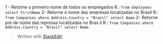 
1 - Retorne o primeiro nome de todos os empregados
	R.: `from Employees select FirstName`
2- Retorne o nome das empresas localizadas no Brasil
	R.: `from Companies where Address.Country = "Brazil" select Name`
2- Retorne pre de  nome das mpresas localizadas no Bras
il
	R.: `from Companies where Address.Country = "Brazil" select Name`
> Written with [StackEdit](https://stackedit.io/).
<!--stackedit_data:
eyJoaXN0b3J5IjpbMTgyOTM1ODgxMywxMTY5NDQ2MjIyLC0xMz
M1NjAwNjEsLTEwNDc1NDkxNDgsMTU2MjY2MTY2MSw3MzA5OTgx
MTZdfQ==
-->